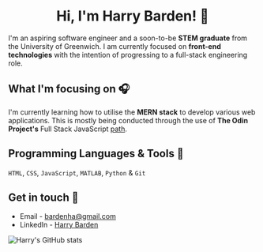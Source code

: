 <h1 align="center">Hi, I'm Harry Barden! 👋 </h1>

I'm an aspiring software engineer and a soon-to-be **STEM graduate** from the University of Greenwich. I am currently focused on **front-end technologies** with the intention of progressing to a full-stack engineering role.
## What I'm focusing on 🎧

I'm currently learning how to utilise the **MERN stack** to develop various web applications. This is mostly being conducted through the use of **The Odin Project's** Full Stack JavaScript [path](https://www.theodinproject.com/paths/full-stack-javascript).

## Programming Languages & Tools 🔧
`HTML`, `CSS`, `JavaScript`, `MATLAB`, `Python` & `Git`

## Get in touch 💬
- Email - bardenha@gmail.com
 - LinkedIn - [Harry Barden](https://www.linkedin.com/in/harry-barden-a1311a186/)

![Harry's GitHub stats](https://github-readme-stats.vercel.app/api?username=bardenHa&hide=stars&show_icons=true&theme=algolia)
